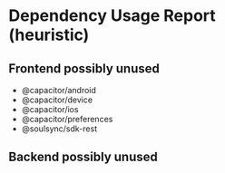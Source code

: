 # Dependency Usage Report (heuristic)

## Frontend possibly unused
- @capacitor/android
- @capacitor/device
- @capacitor/ios
- @capacitor/preferences
- @soulsync/sdk-rest

## Backend possibly unused

